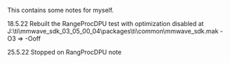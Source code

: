 This contains some notes for myself.  
  
18.5.22 Rebuilt the RangeProcDPU test with optimization disabled at J:\ti\mmwave_sdk_03_05_00_04\packages\ti\common\mmwave_sdk.mak -O3 => -Ooff

25.5.22 Stopped on RangProcDPU note
